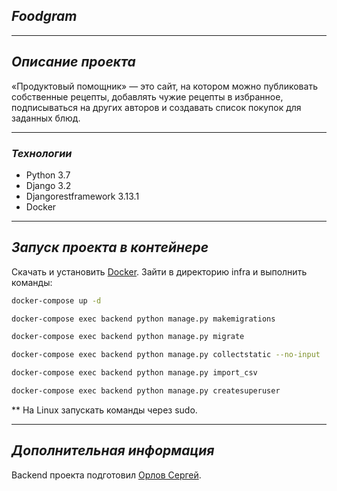 ## *Foodgram*
___

## *Описание проекта*
«Продуктовый помощник» — это сайт, на котором можно публиковать собственные рецепты,
добавлять чужие рецепты в избранное, подписываться на других авторов и создавать список покупок для заданных блюд.
___

### *Технологии*
- Python 3.7
- Django 3.2
- Djangorestframework 3.13.1
- Docker
___

## *Запуск проекта в контейнере*
Скачать и установить [Docker](https://www.docker.com/).
Зайти в директорию infra и выполнить команды:
```sh
docker-compose up -d

docker-compose exec backend python manage.py makemigrations

docker-compose exec backend python manage.py migrate

docker-compose exec backend python manage.py collectstatic --no-input

docker-compose exec backend python manage.py import_csv

docker-compose exec backend python manage.py createsuperuser
```
** На Linux запускать команды через sudo.
___

## *Дополнительная информация*

Backend проекта подготовил [Орлов Сергей](https://github.com/sergio7523).
